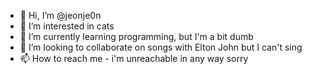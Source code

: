 - 👋 Hi, I’m @jeonje0n
- 👀 I’m interested in cats
- 🌱 I’m currently learning programming, but I'm a bit dumb
- 💞️ I’m looking to collaborate on songs with Elton John but I can't sing
- 📫 How to reach me - i'm unreachable in any way sorry

<!---
jeonje0n/jeonje0n is a ✨ special ✨ repository because its `README.md` (this file) appears on your GitHub profile.
You can click the Preview link to take a look at your changes.
--->
